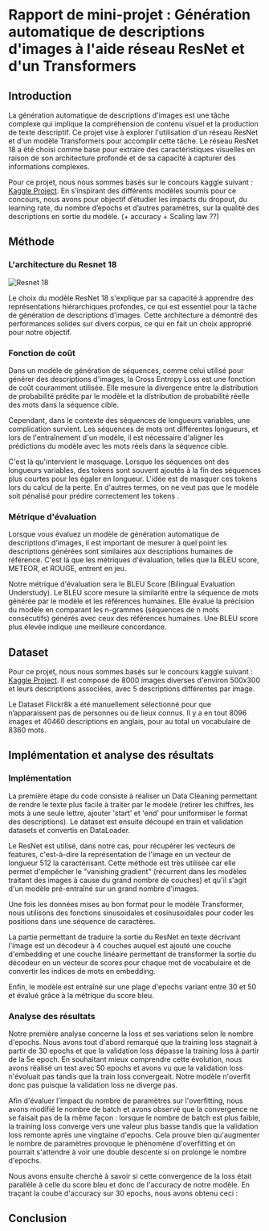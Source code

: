 # Rapport de mini-projet : Génération automatique de descriptions d'images à l'aide réseau ResNet et d'un Transformers

## Introduction

La génération automatique de descriptions d'images est une tâche complexe qui implique la compréhension de contenu visuel et la production de texte descriptif. Ce projet vise à explorer l'utilisation d'un réseau ResNet et d'un modèle Transformers pour accomplir cette tâche. Le réseau ResNet 18 a été choisi comme base pour extraire des caractéristiques visuelles en raison de son architecture profonde et de sa capacité à capturer des informations complexes.

Pour ce projet, nous nous sommes basés sur le concours kaggle suivant : [Kaggle Project](https://www.kaggle.com/datasets/adityajn105/flickr8k). En s’inspirant des différents modèles soumis pour ce concours, nous avons pour objectif d’étudier les impacts du dropout, du learning rate, du nombre d’epochs et d’autres paramètres, sur la qualité des descriptions en sortie du modèle. (+ accuracy + Scaling law ??)

## Méthode

### L'architecture du Resnet 18
![Resnet 18](https://penseeartificielle.fr/wp-content/uploads/2019/01/Proposed-Modified-ResNet-18-architecture-for-Bangla-HCR-In-the-diagram-conv-stands-for.jpg)

Le choix du modèle ResNet 18 s'explique par sa capacité à apprendre des représentations hiérarchiques profondes, ce qui est essentiel pour la tâche de génération de descriptions d'images. Cette architecture a démontré des performances solides sur divers corpus, ce qui en fait un choix approprié pour notre objectif.

### Fonction de coût

Dans un modèle de génération de séquences, comme celui utilisé pour générer des descriptions d'images, la Cross Entropy Loss est une fonction de coût couramment utilisée. Elle mesure la divergence entre la distribution de probabilité prédite par le modèle et la distribution de probabilité réelle des mots dans la séquence cible.

Cependant, dans le contexte des séquences de longueurs variables, une complication survient. Les séquences de mots ont différentes longueurs, et lors de l'entraînement d'un modèle, il est nécessaire d'aligner les prédictions du modèle avec les mots réels dans la séquence cible.

C'est là qu'intervient le masquage. Lorsque les séquences ont des longueurs variables, des tokens <pad> sont souvent ajoutés à la fin des séquences plus courtes pour les égaler en longueur. L'idée est de masquer ces tokens <pad> lors du calcul de la perte. En d'autres termes, on ne veut pas que le modèle soit pénalisé pour prédire correctement les tokens <pad>.

### Métrique d'évaluation

Lorsque vous évaluez un modèle de génération automatique de descriptions d'images, il est important de mesurer à quel point les descriptions générées sont similaires aux descriptions humaines de référence. C'est là que les métriques d'évaluation, telles que la BLEU score, METEOR, et ROUGE, entrent en jeu.

Notre métrique d'évaluation sera le BLEU Score (Bilingual Evaluation Understudy). Le BLEU score mesure la similarité entre la séquence de mots générée par le modèle et les références humaines. Elle évalue la précision du modèle en comparant les n-grammes (séquences de n mots consécutifs) générés avec ceux des références humaines. Une BLEU score plus élevée indique une meilleure concordance.

## Dataset

Pour ce projet, nous nous sommes basés sur le concours kaggle suivant : [Kaggle Project](https://www.kaggle.com/datasets/adityajn105/flickr8k). Il est composé de 8000 images diverses d'environ 500x300 et leurs descriptions associées, avec 5 descriptions différentes par image.

Le Dataset Flickr8k a été manuellement sélectionné pour que n’apparaissent pas de personnes ou de lieux connus. Il y a en tout 8096 images et 40460 descriptions en anglais, pour au total un vocabulaire de 8360 mots.

## Implémentation  et analyse des résultats

### Implémentation

La première étape du code consiste à réaliser un Data Cleaning permettant de rendre le texte plus facile à traiter par le modèle (retirer les chiffres, les mots à une seule lettre, ajouter 'start' et 'end' pour uniformiser le format des descriptions).
Le dataset est ensuite découpé en train et validation datasets et convertis en DataLoader. 

Le ResNet est utilisé, dans notre cas, pour récupérer les vecteurs de features, c'est-à-dire la représentation de l'image en un vecteur de longueur 512 la caractérisant. Cette méthode est très utilisée car elle permet d'empêcher le "vanishing gradient" (récurrent dans les modèles traitant des images à cause du grand nombre de couches) et qu'il s'agit d'un modèle pré-entraîné sur un grand nombre d'images.

Une fois les données mises au bon format pour le modèle Transformer, nous utilisons des fonctions sinusoidales et cosinusoidales pour coder les positions dans une séquence de caractères.

La partie permettant de traduire la sortie du ResNet en texte décrivant l'image est un décodeur à 4 couches auquel est ajouté une couche d'embedding et une couche linéaire permettant de transformer la sortie du décodeur en un vecteur de scores pour chaque mot de vocabulaire et de convertir les indices de mots en embedding.

Enfin, le modèle est entraîné sur une plage d'epochs variant entre 30 et 50 et évalué grâce à la métrique du score bleu.

### Analyse des résultats

Notre première analyse concerne la loss et ses variations selon le nombre d'epochs. Nous avons tout d'abord remarqué que la training loss stagnait à partir de 30 epochs et que la validation loss dépasse la training loss à partir de la 5e epoch. En souhaitant mieux comprendre cette évolution, nous avons réalisé un test avec 50 epochs et avons vu que la validation loss n'évoluait pas tandis que la train loss convergeait. Notre modèle n'overfit donc pas puisque la validation loss ne diverge pas.

Afin d'évaluer l'impact du nombre de paramètres sur l'overfitting, nous avons modifié le nombre de batch et avons observé que la convergence ne se faisait pas de la même façon : lorsque le nombre de batch est plus faible, la training loss converge vers une valeur plus basse tandis que la validation loss remonte après une vingtaine d'epochs. Cela prouve bien qu'augmenter le nombre de paramètres provoque le phénomène d'overfitting et on pourrait s'attendre à voir une double descente si on prolonge le nombre d'epochs.

Nous avons ensuite cherché à savoir si cette convergence de la loss était parallèle à celle du score bleu et donc de l'accuracy de notre modèle. En traçant la coube d'accuracy sur 30 epochs, nous avons obtenu ceci :

## Conclusion


